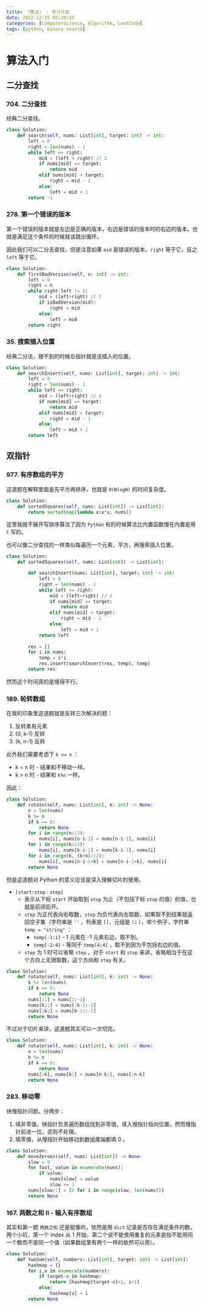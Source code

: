 ```yaml
---
title: 「算法」 - 学习计划
date: 2022-12-15 02:20:31
categories: [ComputerScience, Algorithm, LeetCode]
tags: [python, binary search]
---
```


# 算法入门

## 二分查找

### 704. 二分查找

经典二分查找。

```python
class Solution:
    def search(self, nums: List[int], target: int) -> int:
        left = 0
        right = len(nums) - 1
        while left <= right:
            mid = (left + right) // 2
            if nums[mid] == target:
                return mid
            elif nums[mid] > target:
                right = mid - 1
            else:
                left = mid + 1
        return -1
```

### 278. 第一个错误的版本

第一个错误的版本就是左边是正确的版本，右边是错误的版本时的右边的版本，也就是满足这个条件的时候就该跳出循环。

因此我们可以二分去查找，但是注意如果 `mid` 是错误的版本，`right` 等于它，反之 `left` 等于它。

```python
class Solution:
    def firstBadVersion(self, n: int) -> int:
        left = 0
        right = n
        while right-left != 1:
            mid = (left+right) // 2
            if isBadVersion(mid):
                right = mid
            else:
                left = mid
        return right
```

### 35. 搜索插入位置

经典二分法，搜不到的时候左指针就是该插入的位置。

```python
class Solution:
    def searchInsert(self, nums: List[int], target: int) -> int:
        left = 0
        right = len(nums) - 1
        while left <= right:
            mid = (left+right) // 2
            if nums[mid] == target:
                return mid
            elif nums[mid] > target:
                right = mid - 1
            else:
                left = mid + 1
        return left
```

## 双指针

### 977. 有序数组的平方

这道题在解释里面是先平方再排序，也就是 `O(NlogN)` 的时间复杂度。

```python
class Solution:
    def sortedSquares(self, nums: List[int]) -> List[int]:
        return sorted(map(lambda x:x*x, nums))
```

这里我就不展开写排序算法了因为 `Python` 有的时候算法比内置函数慢在内置是用 `C` 写的。

也可以像二分查找的一样类似每遍历一个元素，平方，再搜索插入位置。

```python
class Solution:
    def sortedSquares(self, nums: List[int]) -> List[int]:

        def searchInsert(nums: List[int], target: int) -> int:
            left = 0
            right = len(nums) - 1
            while left <= right:
                mid = (left+right) // 2
                if nums[mid] == target:
                    return mid
                elif nums[mid] > target:
                    right = mid - 1
                else:
                    left = mid + 1
            return left
        
        res = []
        for i in nums:
            temp = i*i
            res.insert(searchInsert(res, temp), temp)
        return res
```

然而这个时间真的是慢得不行。

### 189. 轮转数组

在我的印象里这道题就是反转三次解决的题：

1. 反转素有元素
2. (0, k-1) 反转
3. (k, n-1) 反转

此外我们需要考虑下 `k >= n` ：

- k = n 时 - 结果和不移动一样。
- k > n 时 - 结果和 `k%n` 一样。

因此：

```python
class Solution:
    def rotate(self, nums: List[int], k: int) -> None:
        n = len(nums)
        k %= n
        if k == 0:
            return None
        for i in range(n//2):
            nums[i], nums[n-i-1] = nums[n-i-1], nums[i]
        for i in range(k//2):
            nums[i], nums[k-i-1] = nums[k-i-1], nums[i]
        for i in range(k, (k+n)//2):
            nums[i], nums[n-i-1+k] = nums[n-i-1+k], nums[i]
        return None
```

但是这道题对 Python 的意义应该是深入理解切片的使用。

- `[start:stop：step]` 
  - 表示从下标 `start` 开始取到 `stop` 为止（不包括下标 `stop` 的值）的值，也就是前闭后开。
  - `step` 为正代表向右取数，`step` 为负代表向左取数，如果取不到结果就返回空子集（字符串是 `''` ，列表是 `[]`，元组是 `()` ），举个例子，字符串 `temp = "string"` ：
    - `temp[-1:1]` - 1 元素在 -1 元素右边，取不到。
    - `temp[-2:4]` - 等同于 `temp[4:4]` ，取不到因为不包括右边的值。
  - `step` 为 1 时可以省略 `step` 。对于 `start` 和 `stop` 来讲，省略相当于在这个方向上无限取数，这个方向和 `step` 有关。

```python
class Solution:
    def rotate(self, nums: List[int], k: int) -> None:
        k %= len(nums)
        if k == 0:
            return None
        nums[::] = nums[::-1]
        nums[k::] = nums[:k-1:-1]
        nums[:k:] = nums[k-1::-1]
        return None
```

不过对于切片来讲，这道题其实可以一次切完。

```python
class Solution:
    def rotate(self, nums: List[int], k: int) -> None:
        n = len(nums)
        k %= n
        if k == 0:
            return None
        nums[:k], nums[k:] = nums[n-k:], nums[:n-k]
        return None
```

### 283. 移动零

快慢指针问题，分两步：

1. 填非零值，快指针负责遍历数组找到非零值，填入慢指针指向位置，然而慢指针前进一位，否则不处理。
2. 填零值，从慢指针开始移动到数组尾端都填 0 。

```python
class Solution:
    def moveZeroes(self, nums: List[int]) -> None:
        slow = 0
        for fast, value in enumerate(nums):
            if value:
                nums[slow] = value
                slow += 1
        nums[slow::] = [0 for i in range(slow, len(nums))]
        return None
```

### 167. 两数之和 II - 输入有序数组

其实和第一题 `两数之和` 还是挺像的，依然是用 `dict` 记录是否存在满足条件的数。两个小坑，第一个 index 从 1 开始，第二个说不能使用重复的元素是指不能用同一个数而不是同一个值（如果数组里有两个一样的依然可以用）。

```python
class Solution:
    def twoSum(self, numbers: List[int], target: int) -> List[int]:
        hashmap = {}
        for i,v in enumerate(numbers):
            if target-v in hashmap:
                return [hashmap[target-v]+1, i+1]
            else:
                hashmap[v] = i
        return None
```

